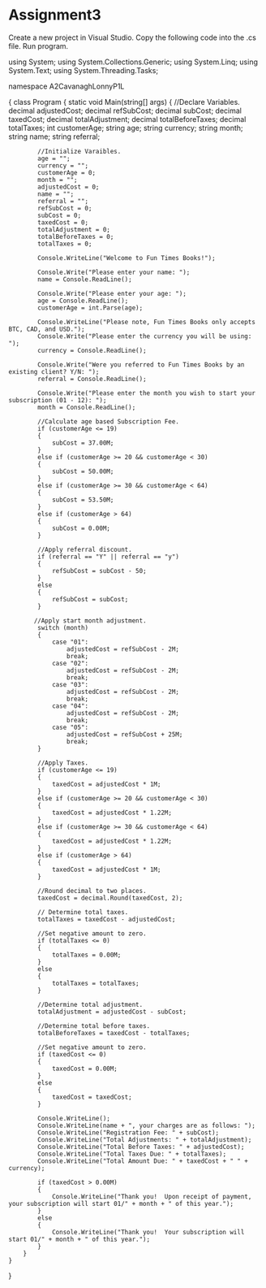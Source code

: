 # Assignment3

Create a new project in Visual Studio.
Copy the following code into the .cs file.
Run program.


using System;
using System.Collections.Generic;
using System.Linq;
using System.Text;
using System.Threading.Tasks;

namespace A2CavanaghLonnyP1L

{
    class Program
    {
        static void Main(string[] args)
        {
            //Declare Variables.
            decimal adjustedCost;
            decimal refSubCost;
            decimal subCost;
            decimal taxedCost;
            decimal totalAdjustment;
            decimal totalBeforeTaxes;
            decimal totalTaxes;
            int customerAge;
            string age;
            string currency;
            string month;
            string name;
            string referral;

            //Initialize Varaibles.
            age = "";
            currency = "";
            customerAge = 0;
            month = "";
            adjustedCost = 0;
            name = "";
            referral = "";
            refSubCost = 0;
            subCost = 0;
            taxedCost = 0;
            totalAdjustment = 0;
            totalBeforeTaxes = 0;
            totalTaxes = 0;

            Console.WriteLine("Welcome to Fun Times Books!");

            Console.Write("Please enter your name: ");
            name = Console.ReadLine();

            Console.Write("Please enter your age: ");
            age = Console.ReadLine();
            customerAge = int.Parse(age);

            Console.WriteLine("Please note, Fun Times Books only accepts BTC, CAD, and USD.");
            Console.Write("Please enter the currency you will be using: ");
            currency = Console.ReadLine();

            Console.Write("Were you referred to Fun Times Books by an existing client? Y/N: ");
            referral = Console.ReadLine();

            Console.Write("Please enter the month you wish to start your subscription (01 - 12): ");
            month = Console.ReadLine();

            //Calculate age based Subscription Fee.
            if (customerAge <= 19)
            {
                subCost = 37.00M;
            }
            else if (customerAge >= 20 && customerAge < 30)
            {
                subCost = 50.00M;
            }
            else if (customerAge >= 30 && customerAge < 64)
            {
                subCost = 53.50M;
            }
            else if (customerAge > 64)
            {
                subCost = 0.00M;
            }

            //Apply referral discount.
            if (referral == "Y" || referral == "y")
            {
                refSubCost = subCost - 50;
            }
            else
            {
                refSubCost = subCost;
            }

           //Apply start month adjustment.
            switch (month)
            {
                case "01":
                    adjustedCost = refSubCost - 2M;
                    break;
                case "02":
                    adjustedCost = refSubCost - 2M;
                    break;
                case "03":
                    adjustedCost = refSubCost - 2M;
                    break;
                case "04":
                    adjustedCost = refSubCost - 2M;
                    break;
                case "05":
                    adjustedCost = refSubCost + 25M;
                    break;
            }

            //Apply Taxes.
            if (customerAge <= 19)
            {
                taxedCost = adjustedCost * 1M;
            }
            else if (customerAge >= 20 && customerAge < 30)
            {
                taxedCost = adjustedCost * 1.22M;
            }
            else if (customerAge >= 30 && customerAge < 64)
            {
                taxedCost = adjustedCost * 1.22M;
            }
            else if (customerAge > 64)
            {
                taxedCost = adjustedCost * 1M;
            }

            //Round decimal to two places.
            taxedCost = decimal.Round(taxedCost, 2);
            
            // Determine total taxes.
            totalTaxes = taxedCost - adjustedCost;

            //Set negative amount to zero.
            if (totalTaxes <= 0)
            {
                totalTaxes = 0.00M;
            }
            else
            {
                totalTaxes = totalTaxes;
            }

            //Determine total adjustment.
            totalAdjustment = adjustedCost - subCost;
            
            //Determine total before taxes.
            totalBeforeTaxes = taxedCost - totalTaxes;

            //Set negative amount to zero.
            if (taxedCost <= 0)
            {
                taxedCost = 0.00M;
            }
            else
            {
                taxedCost = taxedCost;
            }

            Console.WriteLine();
            Console.WriteLine(name + ", your charges are as follows: ");
            Console.WriteLine("Registration Fee: " + subCost);
            Console.WriteLine("Total Adjustments: " + totalAdjustment);
            Console.WriteLine("Total Before Taxes: " + adjustedCost);
            Console.WriteLine("Total Taxes Due: " + totalTaxes);
            Console.WriteLine("Total Amount Due: " + taxedCost + " " + currency);

            if (taxedCost > 0.00M)
            {
                Console.WriteLine("Thank you!  Upon receipt of payment, your subscription will start 01/" + month + " of this year.");
            }
            else
            {
                Console.WriteLine("Thank you!  Your subscription will start 01/" + month + " of this year.");
            }
        }
    }
}
